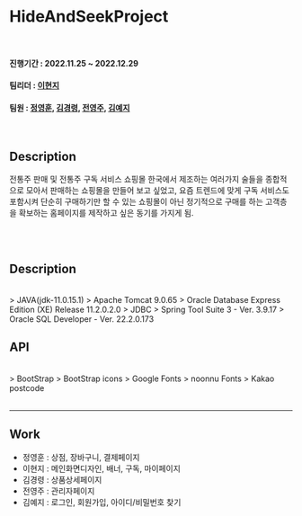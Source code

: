 # HideAndSeekProject
<br/>

#### 진행기간 : 2022.11.25 ~ 2022.12.29
#### 팀리더 : [이현지](https://github.com/leehyunji1107)
#### 팀원 : [정영훈](https://github.com/qjqtkwns), [김경령](https://github.com/kimkyungyoung), [전영주](https://github.com/Yeongdu), [김예지](https://github.com/yeajizy)

<br/>

## Description
전통주 판매 및 전통주 구독 서비스 쇼핑몰
한국에서 제조하는 여러가지 술들을 종합적으로 모아서 판매하는 쇼핑몰을 만들어 보고 싶었고, 요즘 트렌드에 맞게 구독 서비스도 포함시켜 단순히 구매하기만 할 수 있는 쇼핑몰이 아닌 정기적으로 구매를 하는 고객층을 확보하는 홈페이지를 제작하고 싶은 동기를 가지게 됨.


<br/>
<br/>



## Description
<br/>
> JAVA(jdk-11.0.15.1)
> Apache Tomcat 9.0.65
> Oracle Database Express Edition (XE) Release 11.2.0.2.0
> JDBC
> Spring Tool Suite 3 - Ver. 3.9.17
> Oracle SQL Developer - Ver. 22.2.0.173


## API
<br/>
> BootStrap
> BootStrap icons
> Google Fonts
> noonnu Fonts
> Kakao postcode



<br/>
<br/>

----
## Work
- 정영훈 : 상점, 장바구니, 결제페이지
- 이현지 : 메인화면디자인, 배너, 구독, 마이페이지
- 김경령 : 상품상세페이지
- 전영주 : 관리자페이지
- 김예지 : 로그인, 회원가입, 아이디/비밀번호 찾기
